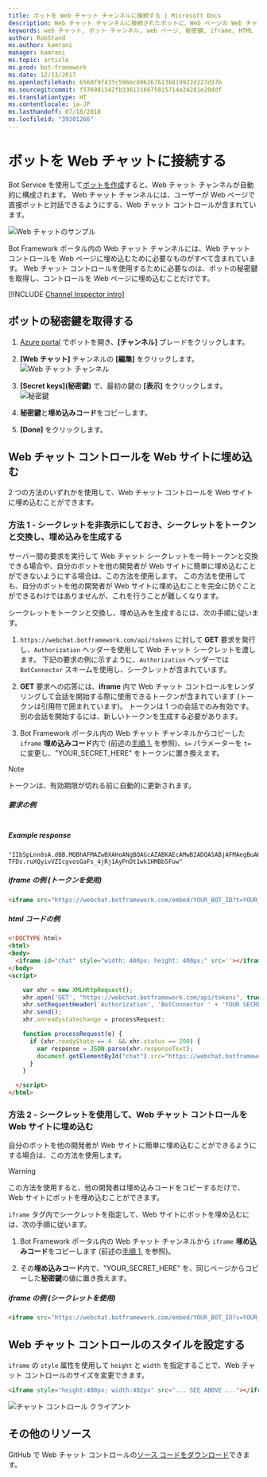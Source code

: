 ```yaml
---
title: ボットを Web チャット チャンネルに接続する | Microsoft Docs
description: Web チャット チャンネルに接続されたボットに、Web ページの Web チャット コントロールを使用する方法について説明します。
keywords: web チャット, ボット チャンネル, web ページ, 秘密鍵, iframe, HTML
author: RobStand
ms.author: kamrani
manager: kamrani
ms.topic: article
ms.prod: bot-framework
ms.date: 12/13/2017
ms.openlocfilehash: b560f9f43fc596bc8062676136819922d227d37b
ms.sourcegitcommit: f576981342fb3361216675815714e24281e20ddf
ms.translationtype: HT
ms.contentlocale: ja-JP
ms.lasthandoff: 07/18/2018
ms.locfileid: "39301266"
---
```

# <a name="connect-a-bot-to-web-chat"></a>ボットを Web チャットに接続する
Bot Service を使用して[ボットを作成](bot-service-quickstart.md)すると、Web チャット チャンネルが自動的に構成されます。 Web チャット チャンネルには、ユーザーが Web ページで直接ボットと対話できるようにする、Web チャット コントロールが含まれています。

![Web チャットのサンプル](~/media/bot-service-channel-webchat/webchat-sample.png)

Bot Framework ポータル内の Web チャット チャンネルには、Web チャット コントロールを Web ページに埋め込むために必要なものがすべて含まれています。 Web チャット コントロールを使用するために必要なのは、ボットの秘密鍵を取得し、コントロールを Web ページに埋め込むことだけです。

[!INCLUDE [Channel Inspector intro](~/includes/snippet-channel-inspector.md)]

## <a id="step-1"></a>ボットの秘密鍵を取得する

1. [Azure portal](http://portal.azure.com) でボットを開き、**[チャンネル]** ブレードをクリックします。

2. **[Web チャット]** チャンネルの **[編集]** をクリックします。  
![Web チャット チャンネル](~/media/bot-service-channel-webchat/bot-service-channel-list.png)

3. **[Secret keys]\(秘密鍵\)** で、最初の鍵の **[表示]** をクリックします。  
![秘密鍵](~/media/bot-service-channel-webchat/secret-key.png)

4. **秘密鍵**と**埋め込みコード**をコピーします。

5. **[Done]** をクリックします。

## <a name="embed-the-web-chat-control-in-your-website"></a>Web チャット コントロールを Web サイトに埋め込む

2 つの方法のいずれかを使用して、Web チャット コントロールを Web サイトに埋め込むことができます。

### <a name="option-1---keep-your-secret-hidden-exchange-your-secret-for-a-token-and-generate-the-embed"></a>方法 1 - シークレットを非表示にしておき、シークレットをトークンと交換し、埋め込みを生成する

サーバー間の要求を実行して Web チャット シークレットを一時トークンと交換できる場合や、自分のボットを他の開発者が Web サイトに簡単に埋め込むことができないようにする場合は、この方法を使用します。 この方法を使用しても、自分のボットを他の開発者が Web サイトに埋め込むことを完全に防ぐことができるわけではありませんが、これを行うことが難しくなります。

シークレットをトークンと交換し、埋め込みを生成するには、次の手順に従います。

1. `https://webchat.botframework.com/api/tokens` に対して **GET** 要求を発行し、`Authorization` ヘッダーを使用して Web チャット シークレットを渡します。 下記の要求の例に示すように、`Authorization` ヘッダーでは `BotConnector` スキームを使用し、シークレットが含まれています。

2. **GET** 要求への応答には、**iframe** 内で Web チャット コントロールをレンダリングして会話を開始する際に使用できるトークンが含まれています (トークンは引用符で囲まれています)。 トークンは 1 つの会話でのみ有効です。別の会話を開始するには、新しいトークンを生成する必要があります。

3. Bot Framework ポータル内の Web チャット チャンネルからコピーした `iframe` **埋め込みコード**内で (前述の[手順 1.](#step-1) を参照)、`s=` パラメーターを `t=` に変更し、"YOUR_SECRET_HERE" をトークンに置き換えます。 

> [!NOTE]
> トークンは、有効期限が切れる前に自動的に更新されます。 

##### <a name="example-request"></a>要求の例

```requestGET https://webchat.botframework.com/api/tokens Authorization: BotConnector YOUR_SECRET_HERE
```

##### Example response 

```response
"IIbSpLnn8sA.dBB.MQBhAFMAZwBXAHoANgBQAGcAZABKAEcAMwB2ADQASABjAFMAegBuAHYANwA.bbguxyOv0gE.cccJjH-TFDs.ruXQyivVZIcgvosGaFs_4jRj1AyPnDt1wk1HMBb5Fuw"
```

##### <a name="example-iframe-using-token"></a>iframe の例 (トークンを使用)

```html
<iframe src="https://webchat.botframework.com/embed/YOUR_BOT_ID?t=YOUR_TOKEN_HERE"></iframe>
```

##### <a name="example-html-code"></a>html コードの例
```html
<!DOCTYPE html>
<html>
<body>
  <iframe id="chat" style="width: 400px; height: 400px;" src=''></iframe>
</body>
<script>

    var xhr = new XMLHttpRequest();
    xhr.open('GET', "https://webchat.botframework.com/api/tokens", true);
    xhr.setRequestHeader('Authorization', 'BotConnector ' + 'YOUR SECRET HERE');
    xhr.send();
    xhr.onreadystatechange = processRequest;

    function processRequest(e) {
      if (xhr.readyState == 4  && xhr.status == 200) {
        var response = JSON.parse(xhr.responseText);
        document.getElementById("chat").src="https://webchat.botframework.com/embed/lucas-direct-line?t="+response
      }
    }

  </script>
</html>
```

### <a id="option-2"></a>方法 2 - シークレットを使用して、Web チャット コントロールを Web サイトに埋め込む

自分のボットを他の開発者が Web サイトに簡単に埋め込むことができるようにする場合は、この方法を使用します。 

> [!WARNING]
> この方法を使用すると、他の開発者は埋め込みコードをコピーするだけで、Web サイトにボットを埋め込むことができます。

`iframe` タグ内でシークレットを指定して、Web サイトにボットを埋め込むには、次の手順に従います。

1. Bot Framework ポータル内の Web チャット チャンネルから `iframe` **埋め込みコード**をコピーします (前述の[手順 1.](#step-1) を参照)。

2. その**埋め込みコード**内で、"YOUR_SECRET_HERE" を、同じページからコピーした**秘密鍵**の値に置き換えます。

##### <a name="example-iframe-using-secret"></a>iframe の例 (シークレットを使用)

```html
<iframe src="https://webchat.botframework.com/embed/YOUR_BOT_ID?s=YOUR_SECRET_HERE"></iframe>
```

## <a name="style-the-web-chat-control"></a>Web チャット コントロールのスタイルを設定する

`iframe` の `style` 属性を使用して `height` と `width` を指定することで、Web チャット コントロールのサイズを変更できます。

```html
<iframe style="height:480px; width:402px" src="... SEE ABOVE ..."></iframe>
```

![チャット コントロール クライアント](~/media/chatwidget-client.png)

## <a name="additional-resources"></a>その他のリソース

GitHub で Web チャット コントロールの[ソース コードをダウンロード](https://github.com/Microsoft/BotFramework-WebChat)できます。
